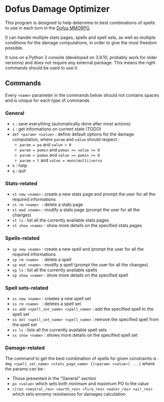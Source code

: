 # Dofus Damage Optimizer

This program is designed to help determine to best combinations of spells to use in each turn in the [Dofus MMORPG](https://www.dofus.com/en).

It can handle multiple stats pages, spells and spell sets, as well as multiple conditions for the damage computations, in order to give the most freedom possible.

It runs on a Python 3 console (developed on 3.9.10, probably work for older versions) and does not require any external package. This means the right commands should be used to use it.

## Commands

Every `<name>` parameter in the commands below should not contains spaces and is unique for each type of commands.

### General

 - `s` : save everything (automatically done after most actions)
 - `i` : get informations on current state (TODO)
 - `def <param> <value>` : define default options for the damage computation, where `param` and `value` should respect :
   - `param = pa` and `value > 0`
   - `param = pomin` and `pomax >= value >= 0`
   - `param = pomax` and `value >= pomin >= 0`
   - `param = t` and `value = mono|multi|versa`
 - `h` : help
 - `q` : quit

### Stats-related

 - `st new <name>` : create a new stats page and prompt the user for all the required informations
 - `st rm <name> ` : delete a stats page
 - `st mod <name>` : modify a stats page (prompt the user for all the changes)
 - `st ls` : list all the currently available stats pages
 - `st show <name>` : show more details on the specified stats pages

### Spells-related

 - `sp new <name>` : create a new spell and prompt the user for all the required informations
 - `sp rm <name> ` : delete a spell
 - `sp mod <name>` : modify a spell (prompt the user for all the changes)
 - `sp ls` : list all the currently available spells
 - `sp show <name>` : show more details on the specified spell

### Spell sets-related

 - `ss new <name>` : creates a new spell set
 - `ss rm <name> ` : deletes a spell set
 - `ss add <spell_set_name> <spell_name>` : add the specified spell to the spell set
 - `ss del <spell_set_name> <spell_name>` : remove the specified spell from the spell set
 - `ss ls` : lists all the currently available spell sets
 - `ss show <name>` : shows more details on the specified spell set

### Damage-related

The command to get the best combination of spells for given constraints is : 
`dmg <spell_set_name> <stats_page_name> [[<param> <value>] ...]`
where the params can be : 
 - Those presented in the "General" section
 - `po <value>` which sets both minimum and maximum PO to the value
 - `r|res <neutral_res> <earth_res> <fire_res> <water_res> <air_res>` which sets ennemy resistances for damages calculation
 
